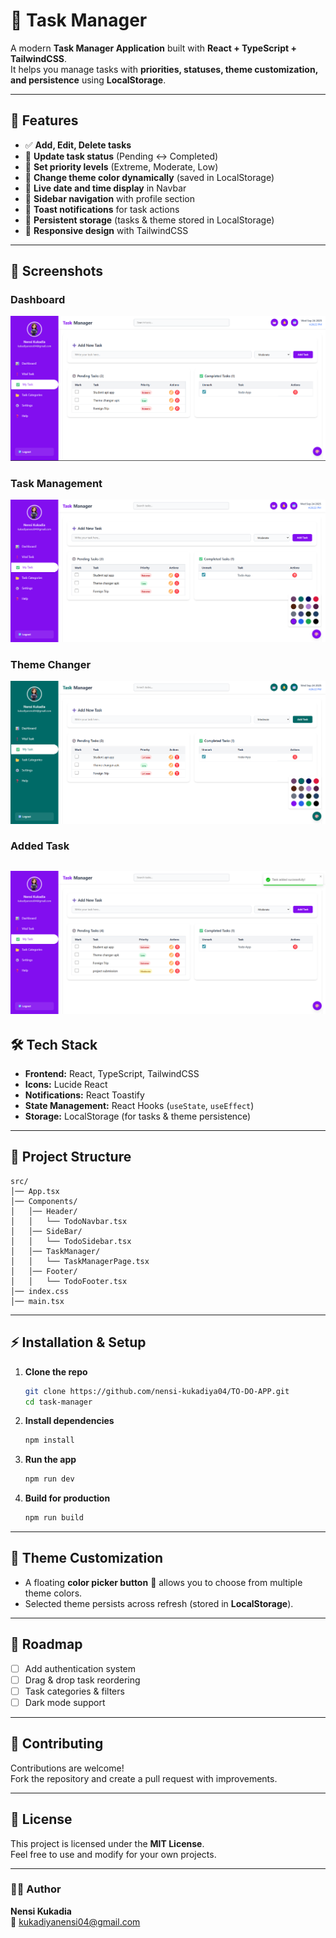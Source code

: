 # 📝 Task Manager

A modern **Task Manager Application** built with **React + TypeScript + TailwindCSS**.  
It helps you manage tasks with **priorities, statuses, theme customization, and persistence** using **LocalStorage**.

---

## 🚀 Features

- ✅ **Add, Edit, Delete tasks**
- 🔄 **Update task status** (Pending ↔ Completed)
- 🎯 **Set priority levels** (Extreme, Moderate, Low)
- 🎨 **Change theme color dynamically** (saved in LocalStorage)
- 📅 **Live date and time display** in Navbar
- 📂 **Sidebar navigation** with profile section
- 📢 **Toast notifications** for task actions
- 💾 **Persistent storage** (tasks & theme stored in LocalStorage)
- 📱 **Responsive design** with TailwindCSS

---

## 📸 Screenshots

### Dashboard
![alt text](public/todo-1.png)

### Task Management
![alt text](public/todo-2.png)

### Theme Changer
![alt text](public/todo-3.png)

### Added Task
![alt text](public/todo-4.png)
---

## 🛠️ Tech Stack

- **Frontend:** React, TypeScript, TailwindCSS
- **Icons:** Lucide React
- **Notifications:** React Toastify
- **State Management:** React Hooks (`useState`, `useEffect`)
- **Storage:** LocalStorage (for tasks & theme persistence)

---

## 📂 Project Structure

```
src/
│── App.tsx
│── Components/
│   │── Header/
│   │   └── TodoNavbar.tsx
│   │── SideBar/
│   │   └── TodoSidebar.tsx
│   │── TaskManager/
│   │   └── TaskManagerPage.tsx
│   │── Footer/
│   │   └── TodoFooter.tsx
│── index.css
│── main.tsx
```

---

## ⚡ Installation & Setup

1. **Clone the repo**
   ```bash
   git clone https://github.com/nensi-kukadiya04/TO-DO-APP.git
   cd task-manager
   ```

2. **Install dependencies**
   ```bash
   npm install
   ```

3. **Run the app**
   ```bash
   npm run dev
   ```

4. **Build for production**
   ```bash
   npm run build
   ```

---

## 🎨 Theme Customization

- A floating **color picker button** 🎨 allows you to choose from multiple theme colors.
- Selected theme persists across refresh (stored in **LocalStorage**).

---

## 📌 Roadmap

- [ ] Add authentication system
- [ ] Drag & drop task reordering
- [ ] Task categories & filters
- [ ] Dark mode support

---

## 🤝 Contributing

Contributions are welcome!  
Fork the repository and create a pull request with improvements.

---

## 📜 License

This project is licensed under the **MIT License**.  
Feel free to use and modify for your own projects.

---

### 👩‍💻 Author
**Nensi Kukadia**  
📧 [kukadiyanensi04@gmail.com](mailto:kukadiyanensi04@gmail.com)
